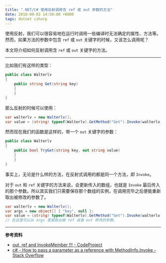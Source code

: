 ```yaml
---
title: ".NET/C# 使用反射调用含 ref 或 out 参数的方法"
date: 2018-09-02 14:59:00 +0800
tags: dotnet csharp
---
```


使用反射，我们可以很容易地在运行时调用一些编译时无法确定的属性、方法等。然而，如果方法的参数中包含 `ref` 或 `out` 关键字的时候，又该怎么调用呢？

本文将介绍如何反射调用含 `ref` 或 `out` 关键字的方法。

---

比如我们有这样的类型：

```csharp
public class Walterlv
{
    public string Get(string key)
    {
    }
}
```

那么反射的时候可以使用：

```csharp
var walterlv = new Walterlv();
var value = (string) typeof(Walterlv).GetMethod("Get").Invoke(walterlv, new object[] { "key" });
```

然而现在我们的函数是这样的，带一个 `out` 关键字的参数：

```csharp
public class Walterlv
{
    public bool TryGet(string key, out string value)
    {
    }
}
```

事实上，无论是什么样的方法，在反射式调用的都是同一个方法，即 `Invoke`。

对于 `out` 和 `ref` 关键字的方法来说，会更新传入的数组，也就是 `Invoke` 最后传入的那个参数。所以其实我们只需要保存那个数组的实例，在调用完毕之后便能重新取出被修改的参数了。

```csharp
var walterlv = new Walterlv();
var args = new object[] { "key", null };
var value = (string) typeof(Walterlv).GetMethod("Get").Invoke(walterlv, args);
// 在这里可以从 args 里面取出被 ref 或者 out 修改的参数。
```

---

**参考资料**

- [out, ref and InvokeMember !!! - CodeProject](https://www.codeproject.com/Articles/97728/out-ref-and-InvokeMember)
- [c# - How to pass a parameter as a reference with MethodInfo.Invoke - Stack Overflow](https://stackoverflow.com/q/8779731/6233938)
